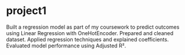 # project1
Built a regression model as part of my coursework to predict outcomes using Linear Regression with OneHotEncoder.  Prepared and cleaned dataset. Applied regression techniques and explained coefficients. Evaluated model performance using Adjusted R².
